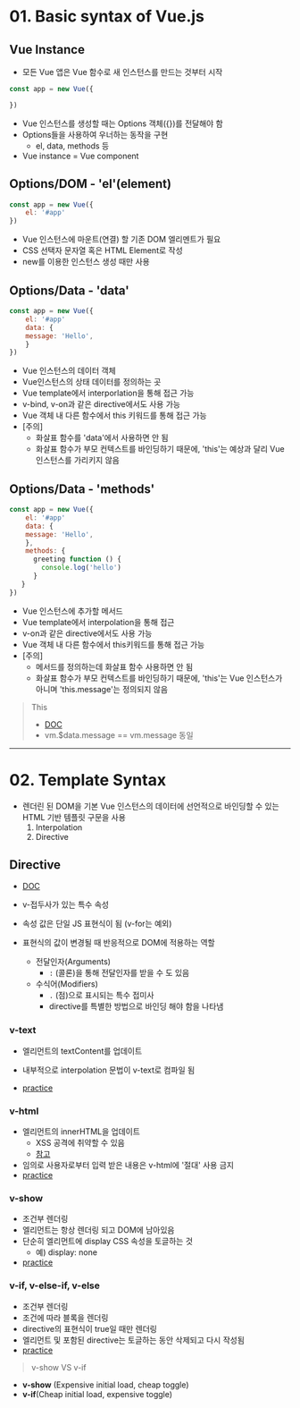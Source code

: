 # 01. Basic syntax of Vue.js

## Vue Instance

- 모든 Vue 앱은 Vue 함수로 새 인스턴스를 만드는 것부터 시작

```javascript
const app = new Vue({

})
```

- Vue 인스턴스를 생성할 때는 Options 객체({})를 전달해야 함
- Options들을 사용하여 우너하는 동작을 구현
  - el, data, methods 등
- Vue instance = Vue component



## Options/DOM - 'el'(element)

```javascript
const app = new Vue({
	el: '#app'
})
```

- Vue 인스턴스에 마운트(연결) 할 기존 DOM 엘리멘트가 필요
- CSS 선택자 문자열 혹은 HTML Element로 작성
- new를 이용한 인스턴스 생성 때만 사용



## Options/Data - 'data'
```javascript
const app = new Vue({
	el: '#app'
    data: {
    message: 'Hello',
	}
})
```

- Vue 인스턴스의 데이터 객체
- Vue인스턴스의 상태 데이터를 정의하는 곳
- Vue template에서 interporlation을 통해 접근 가능
- v-bind, v-on과 같은 directive에서도 사용 가능
- Vue 객체 내 다른 함수에서 this 키워드를 통해 접근 가능
- [주의]
  - 화살표 함수를 'data'에서 사용하면 안 됨
  - 화살표 함수가 부모 컨텍스트를 바인딩하기 때문에, 'this'는 예상과 달리 Vue 인스턴스를 가리키지 않음



## Options/Data - 'methods'
```javascript
const app = new Vue({
	el: '#app'
    data: {
    message: 'Hello',
	},
    methods: {
      greeting function () {
    	console.log('hello')
	  }
   }
})
```

- Vue 인스턴스에 추가할 메서드
- Vue template에서 interpolation을 통해 접근 
- v-on과 같은 directive에서도 사용 가능
- Vue 객체 내 다른 함수에서 this키워드를 통해 접근 가능
- [주의]
  - 메서드를 정의하는데 화살표 함수 사용하면 안 됨
  - 화살표 함수가 부모 컨텍스트를 바인딩하기 때문에, 'this'는 Vue 인스턴스가 아니며 'this.message'는 정의되지 않음

> This
>
> - [DOC](https://kr.vuejs.org/v2/api/#data)
> - vm.$data.message == vm.message 동일

---

# 02. Template Syntax

- 렌더린 된 DOM을 기본 Vue 인스턴스의 데이터에 선언적으로 바인딩할 수 있는 HTML 기반 템플릿 구문을 사용
  1. Interpolation
  2. Directive

## Directive

- [DOC](https://kr.vuejs.org/v2/api/#%EB%94%94%EB%A0%89%ED%8B%B0%EB%B8%8C)

- v-접두사가 있는 특수 속성
- 속성 값은 단일 JS 표현식이 됨 (v-for는 예외)
- 표현식의 값이 변경될 때 반응적으로 DOM에 적용하는 역할
  - 전달인자(Arguments)
    - `:` (콜론)을 통해 전달인자를 받을 수 도 있음
  - 수식어(Modifiers)
    - `.` (점)으로 표시되는 특수 접미사
    - directive를 특별한 방법으로 바인딩 해야 함을 나타냄

### v-text

- 엘리먼트의 textContent를 업데이트
- 내부적으로 interpolation 문법이 v-text로 컴파일 됨

- [practice](../practice/01_intro/03_v-text.html)

### v-html

- 엘리먼트의 innerHTML을 업데이트
  - XSS 공격에 취약할 수 있음
  - [참고](https://velog.io/@raram2/%EB%8B%B9%EC%8B%A0%EC%9D%B4-innerHTML%EC%9D%84-%EC%93%B0%EB%A9%B4-%EC%95%88%EB%90%98%EB%8A%94-%EC%9D%B4%EC%9C%A0)
- 임의로 사용자로부터 입력 받은 내용은 v-html에 '절대' 사용 금지
- [practice](../practice/01_intro/03_v-html.html)

### v-show

- 조건부 렌더링
- 엘리먼트는 항상 렌더링 되고 DOM에 남아있음
- 단순히 엘리먼트에 display CSS 속성을 토글하는 것
  - 예) display: none
- [practice](../practice/01_intro/03_v-show.html)

### v-if, v-else-if, v-else

- 조건부 렌더링
- 조건에 따라 블록을 렌더링
- directive의 표현식이 true일 때만 렌더링
- 엘리먼트 및 포함된 directive는 토글하는 동안 삭제되고 다시 작성됨
- [practice](../practice/01_intro/03_v-if.html)



> v-show VS v-if

- **v-show** (Expensive initial load, cheap toggle)
- **v-if**(Cheap initial load, expensive toggle)

